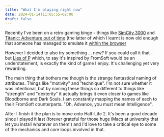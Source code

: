 ```yaml
---
title: "What I'm playing right now"
date: 2024-01-14T11:05:55+02:00
draft: false
---
```


Recently I've been on a retro gaming binge - things like [SimCity 3000](https://en.wikipedia.org/wiki/SimCity_3000) and [Titanic: Adventure out of time](https://en.wikipedia.org/wiki/Titanic:_Adventure_Out_of_Time) (the latter of which I learnt is now old enough that someone has managed to emulate it [within the browser](https://www.danielhobi.ch/taoot/!)

However I decided to also try something ... new? If you could call it that - but [Lies of P](https://www.liesofp.com/en-us/) which, to say it's inspired by FromSoft would be an understatement, is exactly the kind of game I enjoy. It's challenging yet very rewarding. 

The main thing that bothers me though is the strange fantastical naming of attributes. Things like "motivity" and "technique". 
I'm not sure whether it was intentional, but by naming these things so different to things like "strength" and "dexterity" it actually brings it even closer to games like Bloodborne and Dark Souls. I am constantly mapping the names of each to their FromSoft counterparts. "Oh, Advance, you must mean Intelligence".

After I finish it the plan is to move onto Half-Life 2. It's been a good decade since I played it last (forever grateful for those huge iMacs at university that let you install whatever on them!) and I'd love to take a critical eye to some of the mechanics and core loops involved in that.
